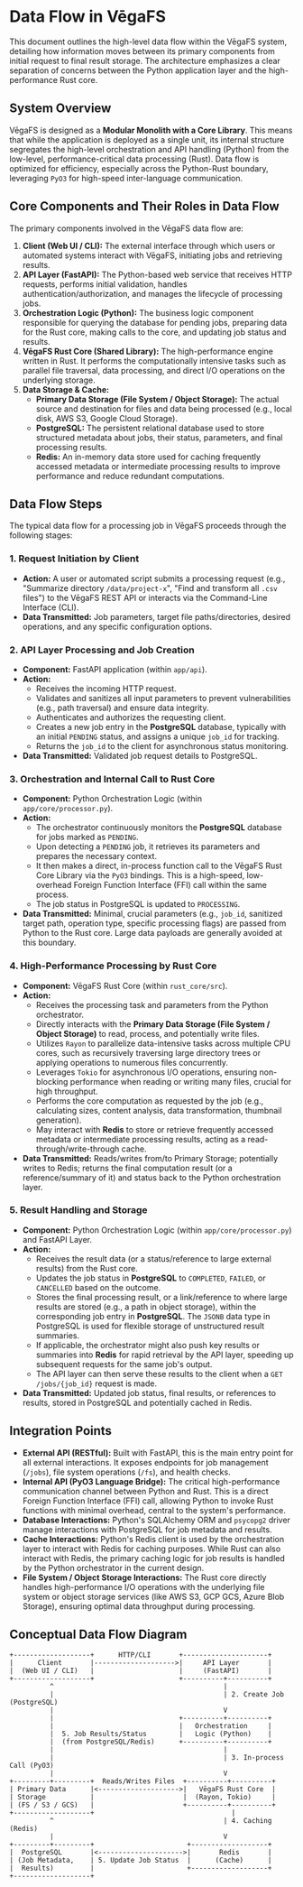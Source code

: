 # Data Flow in VēgaFS

This document outlines the high-level data flow within the VēgaFS system, detailing how information moves between its primary components from initial request to final result storage. The architecture emphasizes a clear separation of concerns between the Python application layer and the high-performance Rust core.

## System Overview

VēgaFS is designed as a **Modular Monolith with a Core Library**. This means that while the application is deployed as a single unit, its internal structure segregates the high-level orchestration and API handling (Python) from the low-level, performance-critical data processing (Rust). Data flow is optimized for efficiency, especially across the Python-Rust boundary, leveraging `PyO3` for high-speed inter-language communication.

## Core Components and Their Roles in Data Flow

The primary components involved in the VēgaFS data flow are:

1.  **Client (Web UI / CLI):** The external interface through which users or automated systems interact with VēgaFS, initiating jobs and retrieving results.
2.  **API Layer (FastAPI):** The Python-based web service that receives HTTP requests, performs initial validation, handles authentication/authorization, and manages the lifecycle of processing jobs.
3.  **Orchestration Logic (Python):** The business logic component responsible for querying the database for pending jobs, preparing data for the Rust core, making calls to the core, and updating job status and results.
4.  **VēgaFS Rust Core (Shared Library):** The high-performance engine written in Rust. It performs the computationally intensive tasks such as parallel file traversal, data processing, and direct I/O operations on the underlying storage.
5.  **Data Storage & Cache:**
    *   **Primary Data Storage (File System / Object Storage):** The actual source and destination for files and data being processed (e.g., local disk, AWS S3, Google Cloud Storage).
    *   **PostgreSQL:** The persistent relational database used to store structured metadata about jobs, their status, parameters, and final processing results.
    *   **Redis:** An in-memory data store used for caching frequently accessed metadata or intermediate processing results to improve performance and reduce redundant computations.

## Data Flow Steps

The typical data flow for a processing job in VēgaFS proceeds through the following stages:

### 1. Request Initiation by Client

*   **Action:** A user or automated script submits a processing request (e.g., "Summarize directory `/data/project-x`", "Find and transform all `.csv` files") to the VēgaFS REST API or interacts via the Command-Line Interface (CLI).
*   **Data Transmitted:** Job parameters, target file paths/directories, desired operations, and any specific configuration options.

### 2. API Layer Processing and Job Creation

*   **Component:** FastAPI application (within `app/api`).
*   **Action:**
    *   Receives the incoming HTTP request.
    *   Validates and sanitizes all input parameters to prevent vulnerabilities (e.g., path traversal) and ensure data integrity.
    *   Authenticates and authorizes the requesting client.
    *   Creates a new job entry in the **PostgreSQL** database, typically with an initial `PENDING` status, and assigns a unique `job_id` for tracking.
    *   Returns the `job_id` to the client for asynchronous status monitoring.
*   **Data Transmitted:** Validated job request details to PostgreSQL.

### 3. Orchestration and Internal Call to Rust Core

*   **Component:** Python Orchestration Logic (within `app/core/processor.py`).
*   **Action:**
    *   The orchestrator continuously monitors the **PostgreSQL** database for jobs marked as `PENDING`.
    *   Upon detecting a `PENDING` job, it retrieves its parameters and prepares the necessary context.
    *   It then makes a direct, in-process function call to the VēgaFS Rust Core Library via the `PyO3` bindings. This is a high-speed, low-overhead Foreign Function Interface (FFI) call within the same process.
    *   The job status in PostgreSQL is updated to `PROCESSING`.
*   **Data Transmitted:** Minimal, crucial parameters (e.g., `job_id`, sanitized target path, operation type, specific processing flags) are passed from Python to the Rust core. Large data payloads are generally avoided at this boundary.

### 4. High-Performance Processing by Rust Core

*   **Component:** VēgaFS Rust Core (within `rust_core/src`).
*   **Action:**
    *   Receives the processing task and parameters from the Python orchestrator.
    *   Directly interacts with the **Primary Data Storage (File System / Object Storage)** to read, process, and potentially write files.
    *   Utilizes `Rayon` to parallelize data-intensive tasks across multiple CPU cores, such as recursively traversing large directory trees or applying operations to numerous files concurrently.
    *   Leverages `Tokio` for asynchronous I/O operations, ensuring non-blocking performance when reading or writing many files, crucial for high throughput.
    *   Performs the core computation as requested by the job (e.g., calculating sizes, content analysis, data transformation, thumbnail generation).
    *   May interact with **Redis** to store or retrieve frequently accessed metadata or intermediate processing results, acting as a read-through/write-through cache.
*   **Data Transmitted:** Reads/writes from/to Primary Storage; potentially writes to Redis; returns the final computation result (or a reference/summary of it) and status back to the Python orchestration layer.

### 5. Result Handling and Storage

*   **Component:** Python Orchestration Logic (within `app/core/processor.py`) and FastAPI Layer.
*   **Action:**
    *   Receives the result data (or a status/reference to large external results) from the Rust core.
    *   Updates the job status in **PostgreSQL** to `COMPLETED`, `FAILED`, or `CANCELLED` based on the outcome.
    *   Stores the final processing result, or a link/reference to where large results are stored (e.g., a path in object storage), within the corresponding job entry in **PostgreSQL**. The `JSONB` data type in PostgreSQL is used for flexible storage of unstructured result summaries.
    *   If applicable, the orchestrator might also push key results or summaries into **Redis** for rapid retrieval by the API layer, speeding up subsequent requests for the same job's output.
    *   The API layer can then serve these results to the client when a `GET /jobs/{job_id}` request is made.
*   **Data Transmitted:** Updated job status, final results, or references to results, stored in PostgreSQL and potentially cached in Redis.

## Integration Points

*   **External API (RESTful):** Built with FastAPI, this is the main entry point for all external interactions. It exposes endpoints for job management (`/jobs`), file system operations (`/fs`), and health checks.
*   **Internal API (PyO3 Language Bridge):** The critical high-performance communication channel between Python and Rust. This is a direct Foreign Function Interface (FFI) call, allowing Python to invoke Rust functions with minimal overhead, central to the system's performance.
*   **Database Interactions:** Python's SQLAlchemy ORM and `psycopg2` driver manage interactions with PostgreSQL for job metadata and results.
*   **Cache Interactions:** Python's Redis client is used by the orchestration layer to interact with Redis for caching purposes. While Rust can also interact with Redis, the primary caching logic for job results is handled by the Python orchestrator in the current design.
*   **File System / Object Storage Interactions:** The Rust core directly handles high-performance I/O operations with the underlying file system or object storage services (like AWS S3, GCP GCS, Azure Blob Storage), ensuring optimal data throughput during processing.

## Conceptual Data Flow Diagram

```text
+-------------------+      HTTP/CLI       +---------------------+
|      Client       |-------------------->|     API Layer       |
|  (Web UI / CLI)   |                     |     (FastAPI)       |
+-------------------+                     +----------+----------+
          ^                                          |
          |                                          | 2. Create Job (PostgreSQL)
          |                                          V
          |                               +----------+----------+
          |                               |   Orchestration     |
          |  5. Job Results/Status        |   Logic (Python)    |
          |  (from PostgreSQL/Redis)      +----------+----------+
          |                                          |
          |                                          | 3. In-process Call (PyO3)
          |                                          V
+---------+---------+  Reads/Writes Files  +----------+----------+
| Primary Data      |<-------------------->|   VēgaFS Rust Core  |
| Storage           |                      |  (Rayon, Tokio)     |
| (FS / S3 / GCS)   |                      +----------+----------+
+-------------------+                                  |
          ^                                          | 4. Caching (Redis)
          |                                          V
+---------+---------+                       +-------------------+
|  PostgreSQL       |<--------------------->|       Redis       |
| (Job Metadata,    | 5. Update Job Status  |      (Cache)      |
|  Results)         |                       +-------------------+
+-------------------+
```